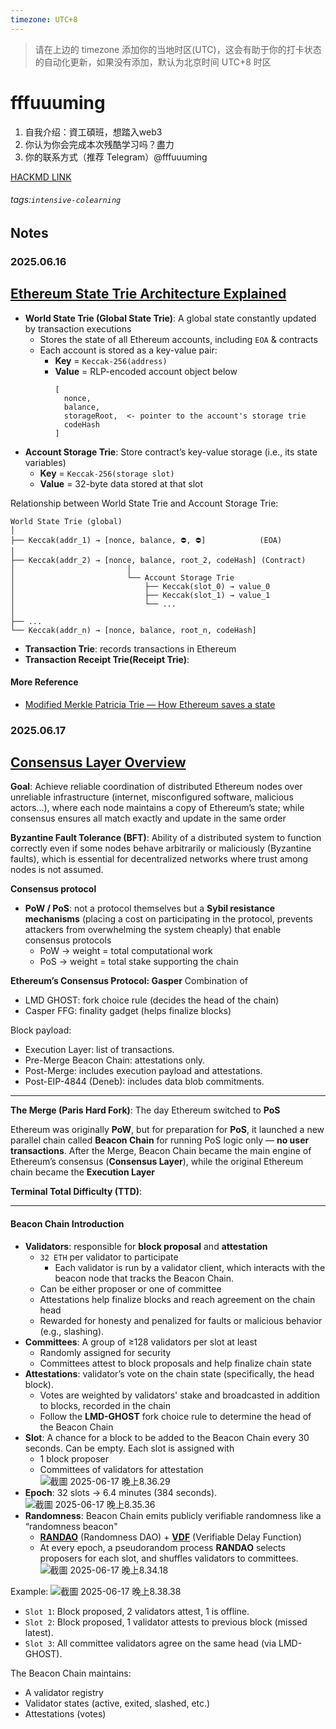 ```yaml
---
timezone: UTC+8
---
```


> 请在上边的 timezone 添加你的当地时区(UTC)，这会有助于你的打卡状态的自动化更新，如果没有添加，默认为北京时间 UTC+8 时区


# fffuuuming

1. 自我介绍：資工碩班，想踏入web3
2. 你认为你会完成本次残酷学习吗？盡力
3. 你的联系方式（推荐 Telegram）@fffuuuming

[HACKMD LINK](https://hackmd.io/@BKuxYlL0T6iT9rROj2QldQ/H1zMMB3Qll)
###### tags:`intensive-colearning`
## Notes

<!-- Content_START -->
### 2025.06.16
[Ethereum State Trie Architecture Explained](https://medium.com/@eiki1212/ethereum-state-trie-architecture-explained-a30237009d4e)
---
- **World State Trie (Global State Trie)**: A global state constantly updated by transaction executions
    - Stores the state of all Ethereum accounts, including `EOA` & contracts
    - Each account is stored as a key-value pair: 
        - **Key** = `Keccak-256(address)`
        - **Value** = RLP-encoded account object below
            ```
            [
              nonce,
              balance,
              storageRoot,  <- pointer to the account's storage trie
              codeHash
            ]
            ```
- **Account Storage Trie**: Store contract’s key-value storage (i.e., its state variables)
    - **Key** = `Keccak-256(storage slot)`
	- **Value** = 32-byte data stored at that slot

Relationship between World State Trie  and Account Storage Trie:
```
World State Trie (global)
│
├── Keccak(addr_1) → [nonce, balance, ⛔, ⛔]            (EOA)
│
├── Keccak(addr_2) → [nonce, balance, root_2, codeHash] (Contract)
│                         │
│                         └── Account Storage Trie
│                             ├── Keccak(slot_0) → value_0
│                             ├── Keccak(slot_1) → value_1
│                             └── ...
│
├── ...
└── Keccak(addr_n) → [nonce, balance, root_n, codeHash]
```
- **Transaction Trie**: records transactions in Ethereum
- **Transaction Receipt Trie(Receipt Trie)**: 
#### More Reference
- [Modified Merkle Patricia Trie — How Ethereum saves a state](https://medium.com/codechain/modified-merkle-patricia-trie-how-ethereum-saves-a-state-e6d7555078dd)
### 2025.06.17
[Consensus Layer Overview](https://epf.wiki/#/wiki/CL/overview?id=consensus-layer-overview)
---
**Goal**: 
Achieve reliable coordination of distributed Ethereum nodes over unreliable infrastructure (internet, misconfigured software, malicious actors...), where each node maintains a copy of Ethereum’s state; while consensus ensures all match exactly and update in the same order

**Byzantine Fault Tolerance (BFT)**:
Ability of a distributed system to function correctly even if some nodes behave arbitrarily or maliciously (Byzantine faults), which is essential for decentralized networks where trust among nodes is not assumed.

**Consensus protocol**
- **PoW / PoS**: not a protocol themselves but a **Sybil resistance mechanisms** (placing a cost on participating in the protocol, prevents attackers from overwhelming the system cheaply) that enable consensus protocols
    - PoW → weight = total computational work
    - PoS → weight = total stake supporting the chain

**Ethereum’s Consensus Protocol: Gasper**
Combination of
- LMD GHOST: fork choice rule (decides the head of the chain)
- Casper FFG: finality gadget (helps finalize blocks)

Block payload:
- Execution Layer: list of transactions.
- Pre-Merge Beacon Chain: attestations only.
- Post-Merge: includes execution payload and attestations.
- Post-EIP-4844 (Deneb): includes data blob commitments.
---
**The Merge (Paris Hard Fork)**: The day Ethereum switched to **PoS**

Ethereum was originally **PoW**, but for preparation for **PoS**, it launched a new parallel chain called **Beacon Chain** for running PoS logic only — **no user transactions**. After the Merge, Beacon Chain became the main engine of Ethereum’s consensus (**Consensus Layer**), while the original Ethereum chain became the **Execution Layer**

**Terminal Total Difficulty (TTD)**:

---

#### Beacon Chain Introduction
- **Validators**: responsible for **block proposal** and **attestation**
    - `32 ETH` per validator to participate
        - Each validator is run by a validator client, which interacts with the beacon node that tracks the Beacon Chain.
    - Can be either proposer or one of committee
    - Attestations help finalize blocks and reach agreement on the chain head
    - Rewarded for honesty and penalized for faults or malicious behavior (e.g., slashing).
- **Committees**: A group of ≥128 validators per slot at least
    - Randomly assigned for security
    - Committees attest to block proposals and help finalize chain state
- **Attestations**: validator’s vote on the chain state (specifically, the head block).
    - Votes are weighted by validators' stake and broadcasted in addition to blocks, recorded in the chain
    - Follow the **LMD-GHOST** fork choice rule to determine the head of the Beacon Chain
- **Slot**: A chance for a block to be added to the Beacon Chain every 30 seconds. Can be empty. Each slot is assigned with
    - 1 block proposer
    - Committees of validators for attestation
![截圖 2025-06-17 晚上8.36.29](https://hackmd.io/_uploads/S1MDZk1Nee.png)
- **Epoch**: 32 slots → 6.4 minutes (384 seconds).
![截圖 2025-06-17 晚上8.35.36](https://hackmd.io/_uploads/rk4EbyJNeg.png)
- **Randomness**: Beacon Chain emits publicly verifiable randomness like a “randomness beacon"
    - **[RANDAO](https://inevitableeth.com/home/ethereum/network/consensus/randao)** (Randomness DAO) + **[VDF](https://inevitableeth.com/home/ethereum/upgrades/consensus-updates/vdf)** (Verifiable Delay Function)
    - At every epoch, a pseudorandom process **RANDAO** selects proposers for each slot, and shuffles validators to committees.
![截圖 2025-06-17 晚上8.34.18](https://hackmd.io/_uploads/B1DZ-yJVgl.png)

Example:
![截圖 2025-06-17 晚上8.38.38](https://hackmd.io/_uploads/BkhR-JkVee.png)
- `Slot 1`: Block proposed, 2 validators attest, 1 is offline.
- `Slot 2`: Block proposed, 1 validator attests to previous block (missed latest).
- `Slot 3`: All committee validators agree on the same head (via LMD-GHOST).

The Beacon Chain maintains:
- A validator registry
- Validator states (active, exited, slashed, etc.)
- Attestations (votes)
<!-- Content_END -->
